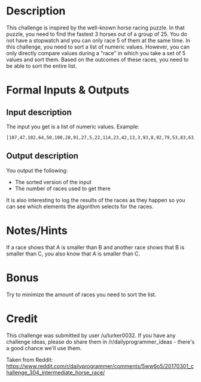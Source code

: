 
# Description

This challenge is inspired by the well-known horse racing puzzle. In that puzzle, you need to find the fastest 3 horses out of a group of 25. You do not have a stopwatch and you can only race 5 of them at the same time.
In this challenge, you need to sort a list of numeric values. However, you can only directly compare values during a "race" in which you take a set of 5 values and sort them. Based on the outcomes of these races, you need to be able to sort the entire list.

# Formal Inputs & Outputs

## Input description

The input you get is a list of numeric values. Example:

	[107,47,102,64,50,100,28,91,27,5,22,114,23,42,13,3,93,8,92,79,53,83,63,7,15,66,105,57,14,65,58,113,112,1,62,103,120,72,111,51,9,36,119,99,30,20,25,84,16,116,98,18,37,108,10,80,101,35,75,39,109,17,38,117,60,46,85,31,41,12,29,26,74,77,21,4,70,61,88,44,49,94,122,2,97,73,69,71,86,45,96,104,89,68,40,6,87,115,54,123,125,90,32,118,52,11,33,106,95,76,19,82,56,121,55,34,24,43,124,81,48,110,78,67,59]

## Output description

You output the following:

- The sorted version of the input
- The number of races used to get there

It is also interesting to log the results of the races as they happen so you can see which elements the algorithm selects for the races.

# Notes/Hints

If a race shows that A is smaller than B and another race shows that B is smaller than C, you also know that A is smaller than C.

# Bonus

Try to minimize the amount of races you need to sort the list.

# Credit

This challenge was submitted by user /u/lurker0032. If you have any challenge ideas, please do share them in /r/dailyprogrammer_ideas - there's a good chance we'll use them. 

Taken from Reddit: https://www.reddit.com/r/dailyprogrammer/comments/5ww6o5/20170301_challenge_304_intermediate_horse_race/
